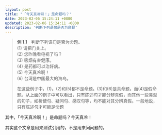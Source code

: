 ```yaml
---
layout: post
title: "「今天真冷呀！」是命题吗？"
date: 2023-02-06 15:24:11 +0800
updated: 2023-02-06 15:24:11 +0800
description: '判断下列语句是否为命题'
---
```

> **例 1.1**&emsp;判断下列语句是否为命题。\
> (1) 请把门关上。\
> (2) 您昨晚看电视了吗？\
> (3) 吸烟有害健康。\
> (4) 是药都可以治好病。\
> (5) 今天真冷啊！\
> (6) 台湾是中国最大的海岛。
> 
> 在这些例子中，(1)，(2)和(5)都不是命题。(3)和(6)是真命题，而(4)是假命题。从上面的例子中可以看出，只有陈述句才能分辨真假，而其他一些类型的句子，如祈使句、疑问句、感叹句等，均不能对其分辨真假。一般地说，只有陈述句才可能是命题

其中，「今天真冷啊！」是命题吗？今天真冷！

其实这个文章是用来测试引用的，不是用来问问题的。
